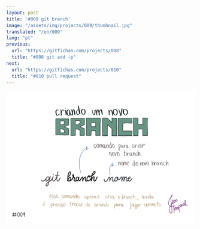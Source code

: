 ```yaml
---
layout: post
title: '#009 git branch'
image: "/assets/img/projects/009/thumbnail.jpg"
translated: "/en/009"
lang: "pt"
previous:
  url: "https://gitfichas.com/projects/008"
  title: "#008 git add -p"
next:
  url: "https://gitfichas.com/projects/010"
  title: "#010 pull request"
---
```


<img alt="Para criar um novo branch use o comando git branch seguido pelo nome do novo branch que você quer criar" src="/assets/img/projects/009/full.jpg">